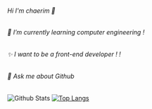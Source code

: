 ###### Hi I'm chaerim 👋
###### 🌱 I’m currently learning computer engineering ! 
###### ✨ I want to be a front-end developer ! !
###### 💬 Ask me about Github

<!--
**chaaerim/chaaerim** is a ✨ _special_ ✨ repository because its `README.md` (this file) appears on your GitHub profile.
-->

![Github Stats](https://github-readme-stats.vercel.app/api?username=chaaerim&show_icons=true)
[![Top Langs](https://github-readme-stats.vercel.app/api/top-langs/?username=chaaerim&layout=compact)](https://github.com/chaaerim/github-readme-stats)

